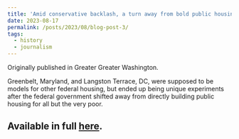 ```yaml
---
title: 'Amid conservative backlash, a turn away from bold public housing experiments of the ‘30s'
date: 2023-08-17
permalink: /posts/2023/08/blog-post-3/
tags:
  - history
  - journalism
---
```

Originally published in Greater Greater Washington.

Greenbelt, Maryland, and Langston Terrace, DC, were supposed to be models for other federal housing, but ended up being unique experiments after the federal government shifted away from directly building public housing for all but the very poor.

Available in full [here](https://ggwash.org/view/90663/amid-conservative-backlash-a-turn-away-from-bold-public-housing-experiments-of-the-30s).
------
